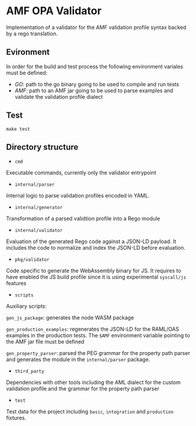 # AMF OPA Validator

Implementation of a validator for the AMF validation profile syntax backed by a rego translation.

## Evironment

In order for the build and test process the following environment variales must be
defined:

- _GO_: path to the go binary going to be used to compile and run tests
- _AMF_: path to an AMF jar going to be used to parse examples and validate the validation profile dialect

## Test

`make test`


## Directory structure

- `cmd`

Executable commands, currently only the validator entrypoint

- `internal/parser`

Internal logic to parse validation profiles encoded in YAML.

- `internal/generator`

Transformation of a parsed validtion profile into a Rego module

- `internal/validator`

Evaluation of the generated Rego code against a JSON-LD payload. It includes the
code to normalize and index the JSON-LD before evaluation.

- `pkg/validator`

Code specific to generate the WebAssembly binary for JS. It requires to have enabled the
JS build profile since it is using experimental `syscall/js` features

- `scripts`

Auxiliary scripts:

`gen_js_package`: generates the node WASM package

`gen_production_examples`: regenerates the JSON-LD for the RAML/OAS examples in the production tests. 
The `$AMF` environment variable pointing to the AMF jar file must be defined

`gen_property_parser`: parsed the PEG grammar for the property path parser and generates the module in the `internal/parser` package.

- `third_party`

Dependencies with other tools including the AML dialect for the custom validation profile and the grammar for the property path parser

- `test`

Test data for the project including `basic`, `integration` and `production` fixtures.